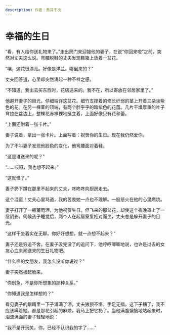 ```yaml
---
description: 作者：黑井千次
---
```


# 幸福的生日

&#x20;       “看，有人给你送礼物来了。”走出房门来迎接他的妻子，在说“你回来啦”之前，突然对丈夫这么说。弯腰脱鞋的丈夫发现鞋箱上放着一盆花。

&#x20;       “噢，这花很漂亮。好像是洋兰。哪里来的？”

&#x20;       丈夫回答道，心里却突然涌起一种不祥之感。

&#x20;       “不知道。我出去买东西时，花店送来的。我不在，所以寄放在邻居家里了。”

&#x20;       他避开妻子的目光，仔细端详这盆花。细竹支撑着的修长纤弱的茎上开着三朵淡紫色的花。在另一棵茎的顶端，有两个胖乎乎的暗紫色的花蕾。几片干燥厚重的叶子耷拉在盆边上，整棵花赤裸裸地挺立着，上面好像只有花和蕾。

&#x20;       “上面还附着一张卡片。”

&#x20;       妻子说着，拿出一张卡片。上面写着：祝贺你的生日。现在我仍然爱你。

&#x20;       为了不叫妻子发现他脸色的变化，他弯腰面对着鞋。

&#x20;       “这是谁送来的呢？”

&#x20;       “……哎呀，我也想不起来。”

&#x20;       “这就怪了。”

&#x20;       妻子扔下蹲在那里不起来的丈夫，咚咚咚向厨房走去。

&#x20;       这个混蛋！丈夫心里骂道，我的苦衷她一点也不理解。一股怒火在他的心里燃烧。

&#x20;       妻子打开了一瓶莆萄酒，为他祝贺生日。但飞来的那盆花，却使这个夜晚罩上了一层阴影。伺候孩子睡觉后，两个人在起居室里相对而坐，丈夫总是躲开妻子的目光。

&#x20;       “这样干坐着实在无聊。你好好想想，就一点想不起来？”

&#x20;       妻子还是穷追不舍。在妻子没完没了的追问下，他哼哼唧唧地说，也许是过去的女友心血来潮送来的生日礼物吧。

&#x20;       “什么样的女朋友，我怎么没听你说过？”

&#x20;       妻子突然板起脸来。

&#x20;       “你别急，不是你所想象的那种关系。”

&#x20;       “你知道我是怎样想的？”

&#x20;       看见妻子的眼睛里一下子涌满了泪，丈夫狼狈不堪，手足无措。这下子糟了，我不应该瞒着她。都是那花引起的麻烦，我马上把它扔了。当他满腹懊恼地站起来时，泪流满面的妻子轻轻地说：

&#x20;       “我不是开玩笑，你，已经不认识我的字了……”
